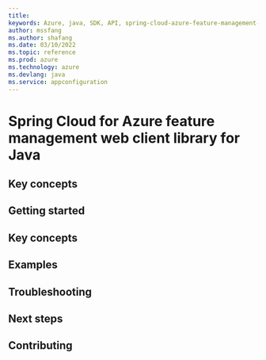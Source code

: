 ```yaml
---
title: 
keywords: Azure, java, SDK, API, spring-cloud-azure-feature-management-web, appconfiguration
author: mssfang
ms.author: shafang
ms.date: 03/10/2022
ms.topic: reference
ms.prod: azure
ms.technology: azure
ms.devlang: java
ms.service: appconfiguration
---
```

# Spring Cloud for Azure feature management web client library for Java

## Key concepts
## Getting started
## Key concepts
## Examples
## Troubleshooting
## Next steps
## Contributing

